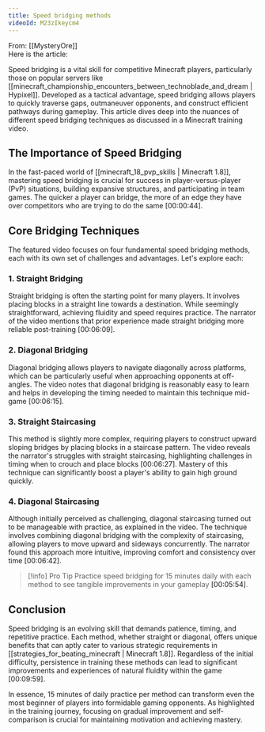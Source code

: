 ```yaml
---
title: Speed bridging methods
videoId: M23zIkeycm4
---
```


From: [[MysteryOre]] <br/> 
Here is the article:

Speed bridging is a vital skill for competitive Minecraft players, particularly those on popular servers like [[minecraft_championship_encounters_between_technoblade_and_dream | Hypixel]]. Developed as a tactical advantage, speed bridging allows players to quickly traverse gaps, outmaneuver opponents, and construct efficient pathways during gameplay. This article dives deep into the nuances of different speed bridging techniques as discussed in a Minecraft training video.

## The Importance of Speed Bridging

In the fast-paced world of [[minecraft_18_pvp_skills | Minecraft 1.8]], mastering speed bridging is crucial for success in player-versus-player (PvP) situations, building expansive structures, and participating in team games. The quicker a player can bridge, the more of an edge they have over competitors who are trying to do the same <a class="yt-timestamp" data-t="00:00:44">[00:00:44]</a>.

## Core Bridging Techniques

The featured video focuses on four fundamental speed bridging methods, each with its own set of challenges and advantages. Let's explore each:

### 1. **Straight Bridging**

Straight bridging is often the starting point for many players. It involves placing blocks in a straight line towards a destination. While seemingly straightforward, achieving fluidity and speed requires practice. The narrator of the video mentions that prior experience made straight bridging more reliable post-training <a class="yt-timestamp" data-t="00:06:09">[00:06:09]</a>.

### 2. **Diagonal Bridging**

Diagonal bridging allows players to navigate diagonally across platforms, which can be particularly useful when approaching opponents at off-angles. The video notes that diagonal bridging is reasonably easy to learn and helps in developing the timing needed to maintain this technique mid-game <a class="yt-timestamp" data-t="00:06:15">[00:06:15]</a>.

### 3. **Straight Staircasing**

This method is slightly more complex, requiring players to construct upward sloping bridges by placing blocks in a staircase pattern. The video reveals the narrator's struggles with straight staircasing, highlighting challenges in timing when to crouch and place blocks <a class="yt-timestamp" data-t="00:06:27">[00:06:27]</a>. Mastery of this technique can significantly boost a player's ability to gain high ground quickly.

### 4. **Diagonal Staircasing**

Although initially perceived as challenging, diagonal staircasing turned out to be manageable with practice, as explained in the video. The technique involves combining diagonal bridging with the complexity of staircasing, allowing players to move upward and sideways concurrently. The narrator found this approach more intuitive, improving comfort and consistency over time <a class="yt-timestamp" data-t="00:06:42">[00:06:42]</a>.

> [!info] Pro Tip
> Practice speed bridging for 15 minutes daily with each method to see tangible improvements in your gameplay <a class="yt-timestamp" data-t="00:05:54">[00:05:54]</a>.

## Conclusion

Speed bridging is an evolving skill that demands patience, timing, and repetitive practice. Each method, whether straight or diagonal, offers unique benefits that can aptly cater to various strategic requirements in [[strategies_for_beating_minecraft | Minecraft 1.8]]. Regardless of the initial difficulty, persistence in training these methods can lead to significant improvements and experiences of natural fluidity within the game <a class="yt-timestamp" data-t="00:09:59">[00:09:59]</a>.

In essence, 15 minutes of daily practice per method can transform even the most beginner of players into formidable gaming opponents. As highlighted in the training journey, focusing on gradual improvement and self-comparison is crucial for maintaining motivation and achieving mastery.